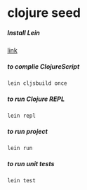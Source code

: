 # clojure seed

##### Install Lein
[link](https://leiningen.org)

##### to complie ClojureScript
`lein cljsbuild once`

##### to run Clojure REPL
`lein repl`

##### to run project
`lein run`

##### to run unit tests
`lein test`
